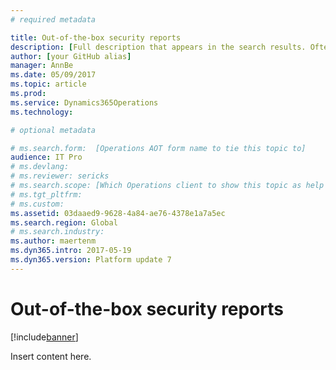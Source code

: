 ```yaml
---
# required metadata

title: Out-of-the-box security reports
description: [Full description that appears in the search results. Often the first paragraph of your topic.]
author: [your GitHub alias]
manager: AnnBe
ms.date: 05/09/2017
ms.topic: article
ms.prod: 
ms.service: Dynamics365Operations
ms.technology: 

# optional metadata

# ms.search.form:  [Operations AOT form name to tie this topic to]
audience: IT Pro
# ms.devlang: 
# ms.reviewer: sericks
# ms.search.scope: [Which Operations client to show this topic as help for, to be set by content strategist, see list here: https://microsoft.sharepoint.com/teams/DynDoc/_layouts/15/WopiFrame.aspx?sourcedoc={23419e1c-eb64-42e9-aa9b-79875b428718}&action=edit&wd=target%28Core%20Dynamics%20AX%20CP%20requirements%2Eone%7C4CC185C0%2DEFAA%2D42CD%2D94B9%2D8F2A45E7F61A%2FVersions%20list%20for%20docs%20topics%7CC14BE630%2D5151%2D49D6%2D8305%2D554B5084593C%2F%29]
# ms.tgt_pltfrm: 
# ms.custom: 
ms.assetid: 03daaed9-9628-4a84-ae76-4378e1a7a5ec
ms.search.region: Global
# ms.search.industry: 
ms.author: maertenm
ms.dyn365.intro: 2017-05-19
ms.dyn365.version: Platform update 7
---
```


# Out-of-the-box security reports

[!include[banner](../includes/banner.md)]


Insert content here.
